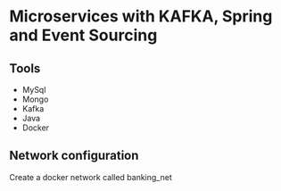 # Microservices with KAFKA, Spring and Event Sourcing

## Tools
* MySql 
* Mongo
* Kafka
* Java
* Docker

## Network configuration
Create a docker network called banking_net


